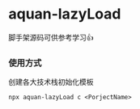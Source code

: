 ﻿# aquan-lazyLoad

脚手架源码可供参考学习👍<br>
### 使用方式
创建各大技术栈初始化模板
```node
npx aquan-lazyLoad c <PorjectName>
```
